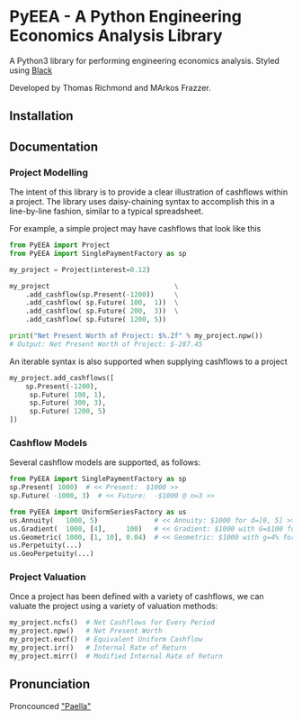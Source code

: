 # PyEEA - A Python Engineering Economics Analysis Library
<img align='right' src='./assets/logo.ico' alt=''/>

A Python3 library for performing engineering economics analysis. Styled using [Black](https://github.com/psf/black)

Developed by Thomas Richmond and MArkos Frazzer.

## Installation

## Documentation

### Project Modelling

The intent of this library is to provide a clear illustration of cashflows within a project. 
The library uses daisy-chaining syntax to accomplish this in a line-by-line fashion,
similar to a typical spreadsheet.

For example, a simple project may have cashflows that look like this


``` Python
from PyEEA import Project
from PyEEA import SinglePaymentFactory as sp

my_project = Project(interest=0.12)

my_project                               \
    .add_cashflow(sp.Present(-1200))     \
    .add_cashflow( sp.Future( 100,  1))  \
    .add_cashflow( sp.Future( 200,  3))  \
    .add_cashflow( sp.Future( 1200, 5))

print("Net Present Worth of Project: $%.2f" % my_project.npw())
# Output: Net Present Worth of Project: $-287.45
```

An iterable syntax is also supported when supplying cashflows to a project
``` Python
my_project.add_cashflows([
    sp.Present(-1200),
     sp.Future( 100, 1),
     sp.Future( 300, 3),
     sp.Future( 1200, 5)
])
```

### Cashflow Models

Several cashflow models are supported, as follows:

``` Python
from PyEEA import SinglePaymentFactory as sp
sp.Present( 1000)  # << Present:  $1000 >>
sp.Future( -1000, 3)  # << Future:  -$1000 @ n=3 >>

from PyEEA import UniformSeriesFactory as us
us.Annuity(   1000, 5)              # << Annuity: $1000 for d=[0, 5] >>
us.Gradient(  1000, [4],     100)   # << Gradient: $1000 with G=$100 for d=[0, 4] >>
us.Geometric( 1000, [1, 10], 0.04)  # << Geometric: $1000 with g=4% for d=[1, 10] >>
us.Perpetuity(...)
us.GeoPerpetuity(...)
```

### Project Valuation

Once a project has been defined with a variety of cashflows, we can valuate the project using a variety of valuation methods:

``` Python
my_project.ncfs()  # Net Cashflows for Every Period
my_project.npw()   # Net Present Worth
my_project.eucf()  # Equivalent Uniform Cashflow
my_project.irr()   # Internal Rate of Return
my_project.mirr()  # Modified Internal Rate of Return
```

## Pronunciation

Proncounced ["Paella"](https://howdoyousaythatword.com/word/paella-spanish/)
